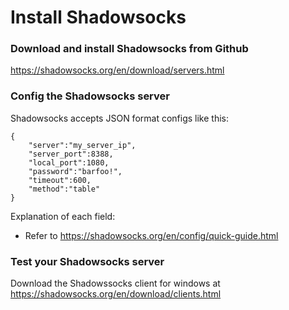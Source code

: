 # Install Shadowsocks

### Download and install Shadowsocks from Github
https://shadowsocks.org/en/download/servers.html

### Config the Shadowsocks server
Shadowsocks accepts JSON format configs like this:

	{
	    "server":"my_server_ip",
	    "server_port":8388,
	    "local_port":1080,
	    "password":"barfoo!",
	    "timeout":600,
	    "method":"table"
	}

Explanation of each field:
- Refer to https://shadowsocks.org/en/config/quick-guide.html

### Test your Shadowsocks server
Download the Shadowssocks client for windows at
https://shadowsocks.org/en/download/clients.html
